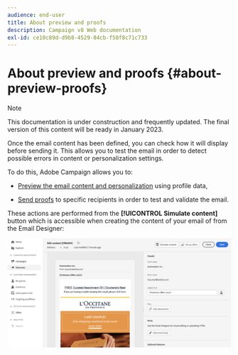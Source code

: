 ```yaml
---
audience: end-user
title: About preview and proofs
description: Campaign v8 Web documentation
exl-id: ce10c89d-d9b8-4529-84cb-f58f8c71c733
---
```

# About preview and proofs {#about-preview-proofs}

>[!NOTE]
>
>This documentation is under construction and frequently updated. The final version of this content will be ready in January 2023.

Once the email content has been defined, you can check how it will display before sending it. This allows you to test the email in order to detect possible errors in content or personalization settings.

To do this, Adobe Campaign allows you to:

* [Preview the email content and personalization](#preview) using profile data,
<!--* [Check the email rendering](#rendering) in popular desktop, mobile and web-based clients,-->
* [Send proofs](#send-proofs) to specific recipients in order to test and validate the email.

These actions are performed from the **[!UICONTROL Simulate content]** button which is accessible when creating the content of your email of from the Email Designer:

![](assets/simulate.png)
